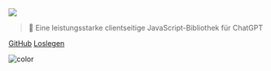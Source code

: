 <!-- _coverpage.md -->

<img class="logo" src="https://assets.chatgptjs.org/images/chatgpt.js-logo-dark-mode-padded-7000x777.png?v=main">

> 🤖 Eine leistungsstarke clientseitige JavaScript-Bibliothek für ChatGPT

[GitHub](https://github.com/KudoAI/chatgpt.js)
[Loslegen](#⚡-importieren-der-bibliothek)

<!-- background color -->

![color](transparent)
